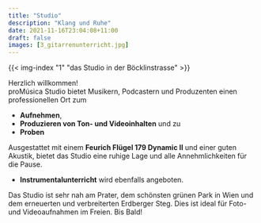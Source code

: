 ```yaml
---
title: "Studio"
description: "Klang und Ruhe"
date: 2021-11-16T23:04:08+11:00
draft: false
images: [3_gitarrenunterricht.jpg]
---
```


{{< img-index "1" "das Studio in der Böcklinstrasse" >}}

Herzlich willkommen!
<br>
proMúsica Studio bietet Musikern, Podcastern und Produzenten einen professionellen Ort zum

- **Aufnehmen**,
- **Produzieren von Ton- und Videoinhalten** und zu
- **Proben**

Ausgestattet mit einem **Feurich Flügel 179 Dynamic II** und einer guten Akustik, bietet das Studio eine ruhige Lage und alle Annehmlichkeiten für die Pause.

- **Instrumentalunterricht** wird ebenfalls angeboten.

Das Studio ist sehr nah am Prater, dem schönsten grünen Park in Wien und dem erneuerten und verbreiterten Erdberger Steg. Dies ist ideal für Foto- und Videoaufnahmen im Freien. Bis Bald!
